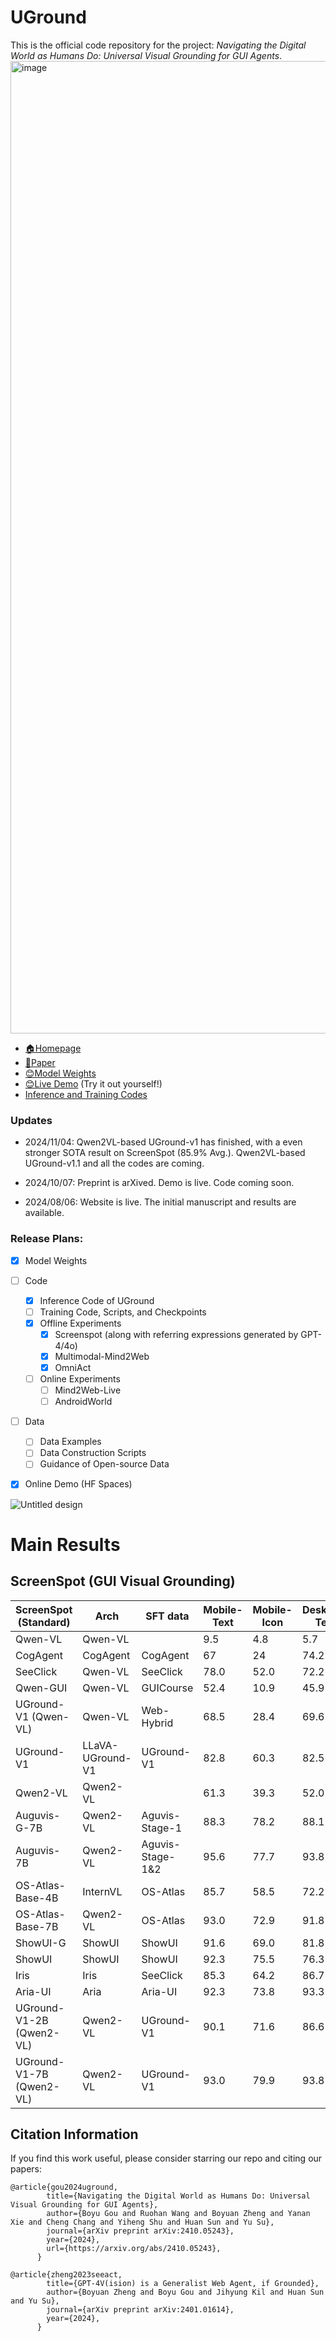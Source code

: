 


# UGround
This is the official code repository for the project: *Navigating the Digital World as Humans Do: Universal Visual Grounding for GUI Agents*.
<img width="1556" alt="image" src="https://github.com/user-attachments/assets/18c6a9f4-31cc-4817-a252-bfd0dbaf3fd6">
- [🏠Homepage](https://osu-nlp-group.github.io/UGround)
- [📖Paper](https://arxiv.org/abs/2410.05243)
- [😊Model Weights](https://huggingface.co/osunlp/UGround)
- [😊Live Demo](https://huggingface.co/spaces/orby-osu/UGround) (Try it out yourself!)
- [Inference and Training Codes](https://github.com/boyugou/llava_uground/)

<h3>Updates</h3>

- 2024/11/04: Qwen2VL-based UGround-v1 has finished, with a even stronger SOTA result on ScreenSpot (85.9% Avg.). Qwen2VL-based UGround-v1.1 and all the codes are coming.

- 2024/10/07: Preprint is arXived. Demo is live. Code coming soon.

- 2024/08/06: Website is live. The initial manuscript and results are available.



<h3>Release Plans:</h3>

- [x] Model Weights
- [ ] Code
  - [x] Inference Code of UGround
  - [ ] Training Code, Scripts, and Checkpoints
  - [x] Offline Experiments
    - [x] Screenspot (along with referring expressions generated by GPT-4/4o)
    - [x] Multimodal-Mind2Web
    - [x] OmniAct
  - [ ] Online Experiments
    - [ ] Mind2Web-Live
    - [ ] AndroidWorld
- [ ] Data
  - [ ] Data Examples
  - [ ] Data Construction Scripts
  - [ ] Guidance of Open-source Data 
- [x] Online Demo (HF Spaces)



![Untitled design](https://github.com/user-attachments/assets/5715547d-4f3a-4dae-9aa4-09f944025297)


# Main Results

## ScreenSpot (GUI Visual Grounding)

| ScreenSpot (Standard)    | Arch             | SFT data         | Mobile-Text | Mobile-Icon | Desktop-Text | Desktop-Icon | Web-Text | Web-Icon | Avg  |
| ------------------------ | ---------------- | ---------------- | ----------- | ----------- | ------------ | ------------ | -------- | -------- | ---- |
| Qwen-VL                  | Qwen-VL          |                  | 9.5         | 4.8         | 5.7          | 5.0          | 3.5      | 2.4      | 5.2  |
| CogAgent                 | CogAgent         | CogAgent         | 67          | 24          | 74.2         | 20           | 70.4     | 28.6     | 47.4 |
| SeeClick                 | Qwen-VL          | SeeClick         | 78.0        | 52.0        | 72.2         | 30.0         | 55.7     | 32.5     | 53.4 |
| Qwen-GUI                 | Qwen-VL          | GUICourse        | 52.4        | 10.9        | 45.9         | 5.7          | 43.0     | 13.6     | 28.6 |
| UGround-V1 (Qwen-VL)     | Qwen-VL          | Web-Hybrid       | 68.5        | 28.4        | 69.6         | 34.3         | 63.5     | 39.3     | 50.6 |
| UGround-V1               | LLaVA-UGround-V1 | UGround-V1       | 82.8        | 60.3        | 82.5         | 63.6         | 80.4     | 70.4     | 73.3 |
| Qwen2-VL                 | Qwen2-VL         |                  | 61.3        | 39.3        | 52.0         | 45.0         | 33.0     | 21.8     | 42.1 |
| Auguvis-G-7B             | Qwen2-VL         | Aguvis-Stage-1   | 88.3        | 78.2        | 88.1         | 70.7         | 85.7     | 74.8     | 81.0 |
| Auguvis-7B               | Qwen2-VL         | Aguvis-Stage-1&2 | 95.6        | 77.7        | 93.8         | 67.1         | 88.3     | 75.2     | 83.0 |
| OS-Atlas-Base-4B         | InternVL         | OS-Atlas         | 85.7        | 58.5        | 72.2         | 45.7         | 82.6     | 63.1     | 68.0 |
| OS-Atlas-Base-7B         | Qwen2-VL         | OS-Atlas         | 93.0        | 72.9        | 91.8         | 62.9         | 90.9     | 74.3     | 81.0 |
| ShowUI-G                 | ShowUI           | ShowUI           | 91.6        | 69.0        | 81.8         | 59.0         | 83.0     | 65.5     | 75.0 |
| ShowUI                   | ShowUI           | ShowUI           | 92.3        | 75.5        | 76.3         | 61.1         | 81.7     | 63.6     | 75.1 |
| Iris                     | Iris             | SeeClick         | 85.3        | 64.2        | 86.7         | 57.5         | 82.6     | 71.2     | 74.6 |
| Aria-UI                  | Aria             | Aria-UI          | 92.3        | 73.8        | 93.3         | 64.3         | 86.5     | 76.2     | 81.1 |
| UGround-V1-2B (Qwen2-VL) | Qwen2-VL         | UGround-V1       | 90.1        | 71.6        | 86.6         | 71.4         | 82.2     | 68.5     | 78.4 |
| UGround-V1-7B (Qwen2-VL) | Qwen2-VL         | UGround-V1       | 93.0        | 79.9        | 93.8         | 76.4         | 90.9     | 84.0     | 86.3 |



## Citation Information


If you find this work useful, please consider starring our repo and citing our papers: 

```
@article{gou2024uground,
        title={Navigating the Digital World as Humans Do: Universal Visual Grounding for GUI Agents},
        author={Boyu Gou and Ruohan Wang and Boyuan Zheng and Yanan Xie and Cheng Chang and Yiheng Shu and Huan Sun and Yu Su},
        journal={arXiv preprint arXiv:2410.05243},
        year={2024},
        url={https://arxiv.org/abs/2410.05243},
      }

@article{zheng2023seeact,
        title={GPT-4V(ision) is a Generalist Web Agent, if Grounded},
        author={Boyuan Zheng and Boyu Gou and Jihyung Kil and Huan Sun and Yu Su},
        journal={arXiv preprint arXiv:2401.01614},
        year={2024},
      }
```

